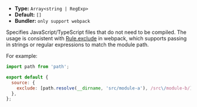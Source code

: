 - **Type:** `Array<string | RegExp>`
- **Default:** `[]`
- **Bundler:** `only support webpack`

Specifies JavaScript/TypeScript files that do not need to be compiled. The usage is consistent with [Rule.exclude](https://webpack.js.org/configuration/module/#ruleexclude) in webpack, which supports passing in strings or regular expressions to match the module path.

For example:

```js
import path from 'path';

export default {
  source: {
    exclude: [path.resolve(__dirname, 'src/module-a'), /src\/module-b/],
  },
};
```
